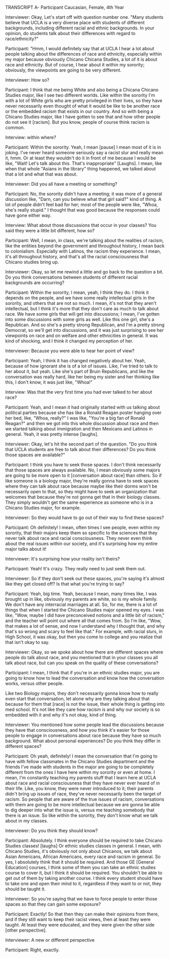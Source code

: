 TRANSCRIPT A- Participant Caucasian, Female, 4th Year

Interviewer: Okay, Let's start off with question number one. "Many students believe that UCLA is a very diverse place with students of different backgrounds, including different racial and ethnic backgrounds. In your opinion, do students talk about their differences with regard to race/ethnicity?"

Participant: "Hmm, I would definitely say that at UCLA I hear a lot about people talking about the differences of race and ethnicity, especially within my major because obviously Chicano Chicana Studies, a lot of it is about race and ethnicity. But of course, I hear about it within my sorority; obviously, the viewpoints are going to be very different.

Interviewer: How so?

Participant: I think that me being White and also being a Chicana Chicano Studies major, like I see two different worlds. Like within the sorority I'm with a lot of White girls who are pretty privileged in their lives, so they have never necessarily even thought of what it would be like to be another race or the embedded racism that exists in our country. And so with being a Chicano Studies major, like I have gotten to see that and how other people do not see it [racism]. But you know, people of course think racism is common.

Interview: within where?

Participant: Within the sorority. Yeah, I mean [pause] I mean most of it is in joking. I've never heard someone seriously say a racist slur and really mean it, hmm. Or at least they wouldn't do it in front of me because I would be like, "Wait! Let's talk about this. That's inappropriate" [Laughs]. I mean, like when that whole "Asians in the library" thing happened, we talked about that a lot and what that was about.

Interviewer: Did you all have a meeting or something?

Participant: No, the sorority didn't have a meeting; it was more of a general discussion like, "Darn, can you believe what that girl said?" kind of thing. A lot of people didn't feel bad for her; most of the people were like, "Whoa, she's really stupid." I thought that was good because the responses could have gone either way.

Interview: What about those discussions that occur in your classes? You said they were a little bit different, how so?

Participant: Well, I mean, in class, we're talking about the realities of racism, like the entities beyond the government and throughout history, I mean back to colonialism. Especially with Latinos, the racism they experience. I mean, it's all throughout history, and that's all the racial consciousness that Chicano studies bring up.

Interviewer: Okay, so let me rewind a little and go back to the question a bit. Do you think conversations between students of different racial backgrounds are occurring?

Participant: Within the sorority, I mean, yeah, I think they do. I think it depends on the people, and we have some really intellectual girls in the sorority, and others that are not so much. I mean, it's not that they aren't intellectual, but I think it's more that they don't care as much to talk about race. We have some girls that will get into discussions; I mean, I've gotten into some discussions with some girls as well. Like this one girl, she's a Republican. And so she's a pretty strong Republican, and I'm a pretty strong Democrat, so we'll get into discussions, and it was just surprising to see her viewpoints on race and on welfare and other ethnicities in general. It was kind of shocking, and I think it changed my perception of her.

Interviewer: Because you were able to hear her point of view?

Participant: Yeah, I think it has changed negatively about her. Yeah, because of how ignorant she is of a lot of issues. Like, I've tried to talk to her about it, but yeah. Like she's part of Bruin Republicans, and like the conversation was really hard, like her being my sister and her thinking like this, I don't know, it was just like, "Whoa!"

Interview: Was that the very first time you had ever talked to her about race?

Participant: Yeah, and I mean it had originally started with us talking about political parties because she has like a Ronald Reagan poster hanging over her bed, like, "Whoa, really?" I was like, "You're a big fan of Ronald Reagan?" and then we got into this whole discussion about race and then we started talking about immigration and then Mexicans and Latinos in general. Yeah, it was pretty intense [laughs].

Interviewer: Okay, let's hit the second part of the question. "Do you think that UCLA students are free to talk about their differences? Do you think those spaces are available?"

Participant: I think you have to seek those spaces. I don't think necessarily that those spaces are always available. No, I mean obviously some majors are going to be more open to it [conversation about race] than others. So if like someone is a biology major, they're really gonna have to seek spaces where they can talk about race because maybe like their dorms won't be necessarily open to that, so they might have to seek an organization that welcomes that because they're not gonna get that in their biology classes. They simply wouldn't get the same experience as someone who is in a Chicano Studies major, for example.

Interviewer: So they would have to go out of their way to find these spaces?

Participant: Oh definitely! I mean, often times I see people, even within my sorority, that their majors keep them so specific to the sciences that they never talk about race and racial consciousness. They never even think about the real issues within our society, and it's surprising how my entire major talks about it!

Interviewer: It's surprising how your reality isn't theirs?

Participant: Yeah! It's crazy. They really need to just seek them out.

Interviewer: So if they don't seek out these spaces, you're saying it's almost like they get closed off? Is that what you're trying to say?

Participant: Yeah, big time. Yeah, because I mean, many times like, I was brought up in like, obviously my parents are white, so is my whole family. We don't have any interracial marriages at all. So, for me, there is a lot of things that when I started the Chicano Studies major opened my eyes. I was like, "Wow, maybe I did have preconceived notions and a little bit of racism," and the teacher will point out where all that comes from. So I'm like, "Wow, that makes a lot of sense, and now I understand why I thought that, and why that's so wrong and scary to feel like that." For example, with racial slurs, in High School, it was okay, but then you come to college and you realize that that isn't okay to say.

Interviewer: Okay, so we spoke about how there are different spaces where people do talk about race, and you mentioned that in your classes you all talk about race, but can you speak on the quality of these conversations?

Participant: I mean, I think that if you're in an ethnic studies major, you are going to know how to lead the conversation and know how the conversation works, versus other people.

 Like two Biology majors, they don't necessarily gonna know how to really even start that conversation, let alone why are they talking about that because for them that [race] is not the issue, their whole thing is getting into med school. It's not like they care how racism is and why our society is so embedded with it and why it's not okay, kind of thing.

Interviewer: You mentioned how some people lead the discussions because they have that consciousness, and how you think it's easier for those people to engage in conversations about race because they have so much background. What about personal experiences? Do you think they differ in different spaces?

Participant: Oh yeah, definitely! I mean the conversation that I'm going to have with fellow classmates in the Chicano Studies department and the friends I've made with students in the major are going to be completely different from the ones I have here within my sorority or even at home. I mean, I'm constantly teaching my parents stuff that I learn here at UCLA about race and racial consciousness that they have never ever heard of in their life. Like, you know, they were never introduced to it; their parents didn't bring up issues of race, they've never necessarily been the target of racism. So people that are aware of the true issues of racism, conversations with them are going to be more intellectual because we are gonna be able to dig deeper into what the issue is, versus me teaching somebody that there is an issue. So like within the sorority, they don't know what we talk about in my classes.

Interviewer: Do you think they should know?

Participant: Absolutely. I think everyone should be required to take Chicano Studies classes! [laughs] Or ethnic studies classes in general. I mean, with Chicano Studies, it's obviously not only about Chicanos, we talk about Asian Americans, African Americans, every race and racism in general. So yes, I absolutely think that it should be required. And those GE [General Education] courses, I think some of them you can take an ethnic studies course to cover it, but I think it should be required. You shouldn't be able to get out of them by taking another course. I think every student should have to take one and open their mind to it, regardless if they want to or not, they should be taught it.

Interviewer: So you're saying that we have to force people to enter those spaces so that they can gain some exposure?

Participant: Exactly! So that then they can make their opinions from there, and if they still want to keep their racist views, then at least they were taught. At least they were educated, and they were given the other side [other perspective].

Interviewer: A new or different perspective

Participant: Right, exactly.